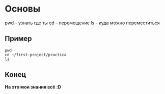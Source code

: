 # Основы
pwd - узнать где ты
cd - перемещение
ls - куда можно переместиться


## Пример

```
pwd
cd ~/first-project/practica
ls
```

## **Конец**
 
__На это мои знания всё :D__